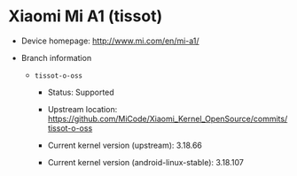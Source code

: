 # Xiaomi Mi A1 (tissot)

* Device homepage: http://www.mi.com/en/mi-a1/

* Branch information

  * `tissot-o-oss`

    * Status: Supported

    * Upstream location: https://github.com/MiCode/Xiaomi_Kernel_OpenSource/commits/tissot-o-oss

    * Current kernel version (upstream): 3.18.66

    * Current kernel version (android-linux-stable): 3.18.107
